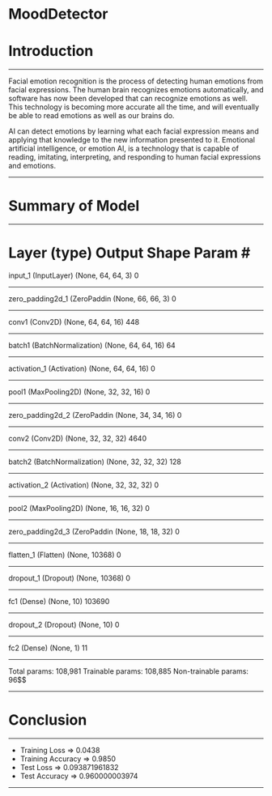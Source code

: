 # MoodDetector
# Introduction

---

Facial emotion recognition is the process of detecting human emotions from facial expressions. The human brain recognizes emotions automatically, and software has now been developed that can recognize emotions as well. This technology is becoming more accurate all the time, and will eventually be able to read emotions as well as our brains do. 

AI can detect emotions by learning what each facial expression means and applying that knowledge to the new information presented to it. Emotional artificial intelligence, or emotion AI, is a technology that is capable of reading, imitating, interpreting, and responding to human facial expressions and emotions.

---

# Summary of Model

---

Layer (type)                      Output Shape                     Param #   
=================================================================
input_1 (InputLayer)               (None, 64, 64, 3)               0         
_________________________________________________________________
zero_padding2d_1 (ZeroPaddin       (None, 66, 66, 3)               0         
_________________________________________________________________
conv1 (Conv2D)                     (None, 64, 64, 16)              448       
_________________________________________________________________
batch1 (BatchNormalization)  (None, 64, 64, 16)        64        
_________________________________________________________________
activation_1 (Activation)    (None, 64, 64, 16)        0         
_________________________________________________________________
pool1 (MaxPooling2D)         (None, 32, 32, 16)        0         
_________________________________________________________________
zero_padding2d_2 (ZeroPaddin (None, 34, 34, 16)        0         
_________________________________________________________________
conv2 (Conv2D)               (None, 32, 32, 32)        4640      
_________________________________________________________________
batch2 (BatchNormalization)  (None, 32, 32, 32)        128       
_________________________________________________________________
activation_2 (Activation)    (None, 32, 32, 32)        0         
_________________________________________________________________
pool2 (MaxPooling2D)         (None, 16, 16, 32)        0         
_________________________________________________________________
zero_padding2d_3 (ZeroPaddin (None, 18, 18, 32)        0         
_________________________________________________________________
flatten_1 (Flatten)          (None, 10368)             0         
_________________________________________________________________
dropout_1 (Dropout)          (None, 10368)             0         
_________________________________________________________________
fc1 (Dense)                  (None, 10)                103690    
_________________________________________________________________
dropout_2 (Dropout)          (None, 10)                0         
_________________________________________________________________
fc2 (Dense)                  (None, 1)                 11        
_________________________________________________________________
Total params: 108,981
Trainable params: 108,885
Non-trainable params: 96$$

---

# Conclusion

---

- Training Loss      =>     0.0438 
 - Training Accuracy  =>    0.9850  
 - Test Loss          =>    0.093871961832
 - Test Accuracy      =>    0.960000003974
 
 ---
